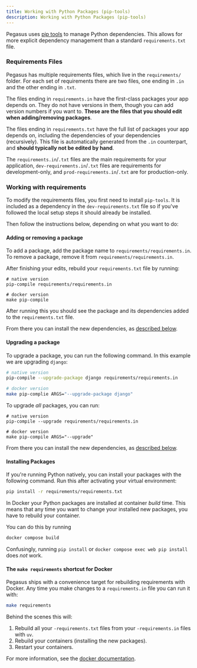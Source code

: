 ```yaml
---
title: Working with Python Packages (pip-tools)
description: Working with Python Packages (pip-tools)
---
```


Pegasus uses [pip tools](https://github.com/jazzband/pip-tools) to manage Python dependencies.
This allows for more explicit dependency management than a standard `requirements.txt` file.

### Requirements Files

Pegasus has multiple requirements files, which live in the `requirements/` folder.
For each set of requirements there are two files, one ending in `.in` and the other ending in `.txt`.

The files ending in `requirements.in` have the first-class packages your app depends on.
They do not have versions in them, though you can add version numbers if you want to.
**These are the files that you should edit when adding/removing packages**.

The files ending in `requirements.txt` have the full list of packages your app depends on,
including the dependencies of your dependencies (recursively).
This file is automatically generated from the `.in` counterpart, and **should typically not be edited by hand**.

The `requirements.in`/`.txt` files are the main requirements for your application, `dev-requirements.in`/`.txt` files
are requirements for development-only, and `prod-requirements.in`/`.txt` are for production-only.

### Working with requirements

To modify the requirements files, you first need to install `pip-tools`.
It is included as a dependency in the `dev-requirements.txt` file so if you've followed the local setup
steps it should already be installed.

Then follow the instructions below, depending on what you want to do:

#### Adding or removing a package

To add a package, add the package name to `requirements/requirements.in`.
To remove a package, remove it from `requirements/requirements.in`.

After finishing your edits, rebuild your `requirements.txt` file by running:

```
# native version
pip-compile requirements/requirements.in

# docker version
make pip-compile
``` 

After running this you should see the package and its dependencies added to the `requirements.txt` file.

From there you can install the new dependencies, as [described below](#installing-packages).

#### Upgrading a package

To upgrade a package, you can run the following command. In this example we are upgrading `django`:

```bash
# native version
pip-compile --upgrade-package django requirements/requirements.in

# docker version
make pip-complie ARGS="--upgrade-package django"
```

To upgrade *all* packages, you can run:

```
# native version
pip-compile --upgrade requirements/requirements.in

# docker version
make pip-compile ARGS="--upgrade"
```

From there you can install the new dependencies, as [described below](#installing-packages).

#### Installing Packages

If you're running Python natively, you can install your packages with the following command.
Run this after activating your virtual environment:

```bash
pip install -r requirements/requirements.txt
```

In Docker your Python packages are installed at container *build* time.
This means that any time you want to change your installed new packages, you have to rebuild your container.

You can do this by running

```bash
docker compose build
```

Confusingly, running `pip install` or `docker compose exec web pip install` does *not* work.

#### The `make requirements` shortcut for Docker

Pegasus ships with a convenience target for rebuilding requirements with Docker.
Any time you make changes to a `requirements.in` file you can run it with:

```bash
make requirements
```

Behind the scenes this will:

1. Rebuild all your `-requirements.txt` files from your `-requirements.in` files with `uv`.
2. Rebuild your containers (installing the new packages).
3. Restart your containers.
 
For more information, see the [docker documentation](docker.md#updating-python-packages).
